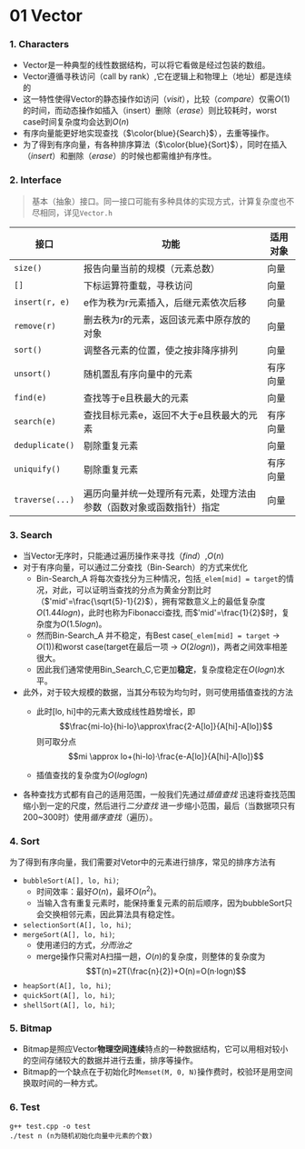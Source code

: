 # 01 Vector

### 1. Characters

+ Vector是一种典型的线性数据结构，可以将它看做是经过包装的数组。
+ Vector遵循寻秩访问（call by rank）,它在逻辑上和物理上（地址）都是连续的
+ 这一特性使得Vector的静态操作如访问（*visit*），比较（*compare*）仅需$O(1)$的时间，而动态操作如插入（insert）删除（*erase*）则比较耗时，worst case时间复杂度均会达到$O(n)$
+ 有序向量能更好地实现查找（$\color{blue}{Search}$），去重等操作。
+ 为了得到有序向量，有各种排序算法（$\color{blue}{Sort}$），同时在插入（*insert*）和删除（*erase*）的时候也都需维护有序性。

### 2. Interface

> 基本（抽象）接口。同一接口可能有多种具体的实现方式，计算复杂度也不尽相同，详见`Vector.h` 

| 接口            | 功能                                                         | 适用对象 |
| --------------- | ------------------------------------------------------------ | -------- |
| `size()`        | 报告向量当前的规模（元素总数）                               | 向量     |
| `[]`            | 下标运算符重载，寻秩访问                                     | 向量     |
| `insert(r, e)`  | e作为秩为r元素插入，后继元素依次后移                         | 向量     |
| `remove(r)`     | 删去秩为r的元素，返回该元素中原存放的对象                    | 向量     |
| `sort()`        | 调整各元素的位置，使之按非降序排列                           | 向量     |
| `unsort()`      | 随机置乱有序向量中的元素                                     | 有序向量 |
| `find(e)`       | 查找等于e且秩最大的元素                                      | 向量     |
| `search(e)`     | 查找目标元素e，返回不大于e且秩最大的元素                     | 有序向量 |
| `deduplicate()` | 剔除重复元素                                                 | 向量     |
| `uniquify()`    | 剔除重复元素                                                 | 有序向量 |
| `traverse(...)` | 遍历向量并统一处理所有元素，处理方法由参数（函数对象或函数指针）指定 | 向量     |

### 3. Search

+ 当Vector无序时，只能通过遍历操作来寻找（*find*）,$O(n)$
+ 对于有序向量，可以通过二分查找（Bin-Search）的方式来优化
  + Bin-Search_A 将每次查找分为三种情况，包括`_elem[mid] = target`的情况，对此，可以证明当查找的分点为黄金分割比时（$'mid'=\frac{\sqrt{5}-1}{2}$），拥有常数意义上的最低复杂度$O(1.44logn)$，此时也称为Fibonacci查找, 而$'mid'=\frac{1}{2}$时，复杂度为$O(1.5logn)$。
  + 然而Bin-Search_A 并不稳定，有Best case(`_elem[mid] = target` -> $O(1)$)和worst case(target在最后一项 -> $O(2logn)$)，两者之间效率相差很大。
  + 因此我们通常使用Bin_Search_C,它更加**稳定**，复杂度稳定在$O(logn)$水平。
+ 此外，对于较大规模的数据，当其分布较为均匀时，则可使用插值查找的方法
  + 此时[lo, hi]中的元素大致成线性趋势增长，即$$\frac{mi-lo}{hi-lo}\approx\frac{2-A[lo]}{A[hi]-A[lo]}$$
    则可取分点$$mi \approx lo+(hi-lo)·\frac{e-A[lo]}{A[hi]-A[lo]}$$

  + 插值查找的复杂度为$O(loglogn)$
+ 各种查找方式都有自己的适用范围，一般我们先通过*插值查找* 迅速将查找范围缩小到一定的尺度，然后进行*二分查找* 进一步缩小范围，最后（当数据项只有200~300时）使用*循序查找*（遍历）。

### 4. Sort

为了得到有序向量，我们需要对Vetor中的元素进行排序，常见的排序方法有

+ `bubbleSort(A[], lo, hi)`;
  + 时间效率：最好$O(n)$，最坏$O(n^2)$。
  + 当输入含有重复元素时，能保持重复元素的前后顺序，因为bubbleSort只会交换相邻元素，因此算法具有稳定性。
+ `selectionSort(A[], lo, hi)`;
+ `mergeSort(A[], lo, hi)`;
  + 使用递归的方式，*分而治之*
  + merge操作只需对A扫描一趟，$O(n)$的复杂度，则整体的复杂度为$$T(n)=2T(\frac{n}{2})+O(n)=O(n·logn)$$
+ `heapSort(A[], lo, hi)`;
+ `quickSort(A[], lo, hi)`;
+ `shellSort(A[], lo, hi)`;

### 5. Bitmap

+ Bitmap是照应Vector**物理空间连续**特点的一种数据结构，它可以用相对较小的空间存储较大的数据并进行去重，排序等操作。
+ Bitmap的一个缺点在于初始化时`Memset(M, 0, N)`操作费时，校验环是用空间换取时间的一种方式。

### 6. Test

```
g++ test.cpp -o test
./test n (n为随机初始化向量中元素的个数)
```


